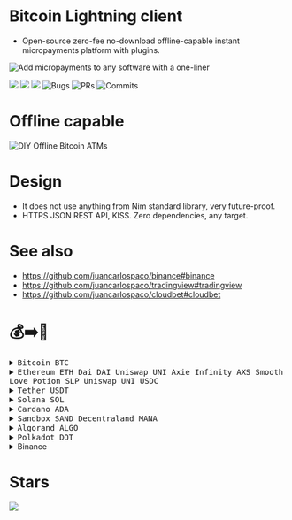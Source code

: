 # Bitcoin Lightning client

- Open-source zero-fee no-download offline-capable instant micropayments platform with plugins.

![](https://camo.githubusercontent.com/073fa39391eedc7e9ecfaa28086d04c053f53b5f3661aecbb33a7a97cf2b7b5c/68747470733a2f2f692e696d6775722e636f6d2f4548764b364c712e706e67 "Add micropayments to any software with a one-liner")




![](https://img.shields.io/github/languages/top/juancarlospaco/bitcoin-lightning?style=for-the-badge)
![](https://img.shields.io/github/stars/juancarlospaco/bitcoin-lightning?style=for-the-badge)
![](https://img.shields.io/github/languages/code-size/juancarlospaco/bitcoin-lightning?style=for-the-badge)
![](https://img.shields.io/github/issues-raw/juancarlospaco/bitcoin-lightning?style=for-the-badge "Bugs")
![](https://img.shields.io/github/issues-pr-raw/juancarlospaco/bitcoin-lightning?style=for-the-badge "PRs")
![](https://img.shields.io/github/last-commit/juancarlospaco/bitcoin-lightning?style=for-the-badge "Commits")


# Offline capable

![](https://camo.githubusercontent.com/2103250a9d68b0afe02ddd6f455666355a3fda21fd90862645ec043efea92055/68747470733a2f2f692e696d6775722e636f6d2f476936626e334c2e6a7067 "DIY Offline Bitcoin ATMs")


# Design

- It does not use anything from Nim standard library, very future-proof.
- HTTPS JSON REST API, KISS. Zero dependencies, any target.


# See also

- https://github.com/juancarlospaco/binance#binance
- https://github.com/juancarlospaco/tradingview#tradingview
- https://github.com/juancarlospaco/cloudbet#cloudbet


# 💰➡️🍕

<details>
<summary title="Send Bitcoin"><kbd> Bitcoin BTC </kbd></summary>

**BEP20 Binance Smart Chain Network BSC**
```
0xb78c4cf63274bb22f83481986157d234105ac17e
```
**BTC Bitcoin Network**
```
1Pnf45MgGgY32X4KDNJbutnpx96E4FxqVi
```
**Lightning Network**
```
juancarlospaco@bitrefill.me
```
</details>

<details>
<summary title="Send Ethereum and DAI"><kbd> Ethereum ETH </kbd> <kbd> Dai DAI </kbd> <kbd> Uniswap UNI </kbd> <kbd> Axie Infinity AXS </kbd> <kbd> Smooth Love Potion SLP </kbd> <kbd> Uniswap UNI </kbd> <kbd> USDC </kbd> </summary>

**BEP20 Binance Smart Chain Network BSC**
```
0xb78c4cf63274bb22f83481986157d234105ac17e
```
**ERC20 Ethereum Network**
```
0xb78c4cf63274bb22f83481986157d234105ac17e
```
</details>
<details>
<summary title="Send Tether"><kbd> Tether USDT </kbd></summary>

**BEP20 Binance Smart Chain Network BSC**
```
0xb78c4cf63274bb22f83481986157d234105ac17e
```
**ERC20 Ethereum Network**
```
0xb78c4cf63274bb22f83481986157d234105ac17e
```
**TRC20 Tron Network**
```
TWGft53WgWvH2mnqR8ZUXq1GD8M4gZ4Yfu
```
</details>
<details>
<summary title="Send Solana"><kbd> Solana SOL </kbd></summary>

**BEP20 Binance Smart Chain Network BSC**
```
0xb78c4cf63274bb22f83481986157d234105ac17e
```
**SOL Solana Network**
```
FKaPSd8kTUpH7Q76d77toy1jjPGpZSxR4xbhQHyCMSGq
```
</details>
<details>
<summary title="Send Cardano"><kbd> Cardano ADA </kbd></summary>

**BEP20 Binance Smart Chain Network BSC**
```
0xb78c4cf63274bb22f83481986157d234105ac17e
```
**ADA Cardano Network**
```
DdzFFzCqrht9Y1r4Yx7ouqG9yJNWeXFt69xavLdaeXdu4cQi2yXgNWagzh52o9k9YRh3ussHnBnDrg7v7W2hSXWXfBhbo2ooUKRFMieM
```
</details>
<details>
<summary title="Send Sandbox"><kbd> Sandbox SAND </kbd> <kbd> Decentraland MANA </kbd></summary>

**ERC20 Ethereum Network**
```
0xb78c4cf63274bb22f83481986157d234105ac17e
```
</details>
<details>
<summary title="Send Algorand"><kbd> Algorand ALGO </kbd></summary>

**ALGO Algorand Network**
```
WM54DHVZQIQDVTHMPOH6FEZ4U2AU3OBPGAFTHSCYWMFE7ETKCUUOYAW24Q
```
</details>
<details>
<summary title="Send Polkadot"><kbd> Polkadot DOT </kbd></summary>

**DOT Network**
```
13GdxHQbQA1K6i7Ctf781nQkhQhoVhGgUnrjn9EvcJnYWCEd
```
**BEP20 Binance Smart Chain Network BSC**
```
0xb78c4cf63274bb22f83481986157d234105ac17e
```
</details>
<details>
<summary title="Send via Binance Pay"> Binance </summary>

[https://pay.binance.com/en/checkout/e92e536210fd4f62b426ea7ee65b49c3](https://pay.binance.com/en/checkout/e92e536210fd4f62b426ea7ee65b49c3 "Send via Binance Pay")
</details>


# Stars

![](https://starchart.cc/juancarlospaco/bitcoin-lightning.svg)
